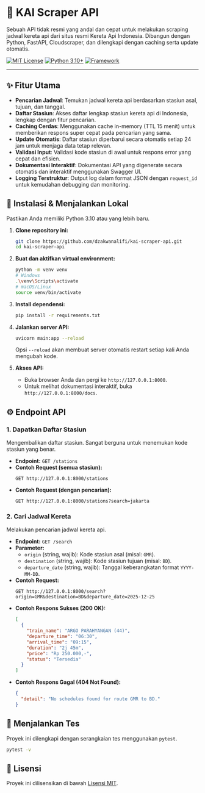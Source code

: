 # 🚂 KAI Scraper API

Sebuah API tidak resmi yang andal dan cepat untuk melakukan scraping jadwal kereta api dari situs resmi Kereta Api Indonesia. Dibangun dengan Python, FastAPI, Cloudscraper, dan dilengkapi dengan caching serta update otomatis.

[![MIT License](https://img.shields.io/badge/License-MIT-green.svg)](https://choosealicense.com/licenses/mit/)
[![Python 3.10+](https://img.shields.io/badge/python-3.10+-blue.svg)](https://www.python.org/downloads/)
[![Framework](https://img.shields.io/badge/Framework-FastAPI-blueviolet)](https://fastapi.tiangolo.com/)

---

## ✨ Fitur Utama

- **Pencarian Jadwal**: Temukan jadwal kereta api berdasarkan stasiun asal, tujuan, dan tanggal.
- **Daftar Stasiun**: Akses daftar lengkap stasiun kereta api di Indonesia, lengkap dengan fitur pencarian.
- **Caching Cerdas**: Menggunakan cache in-memory (TTL 15 menit) untuk memberikan respons super cepat pada pencarian yang sama.
- **Update Otomatis**: Daftar stasiun diperbarui secara otomatis setiap 24 jam untuk menjaga data tetap relevan.
- **Validasi Input**: Validasi kode stasiun di awal untuk respons error yang cepat dan efisien.
- **Dokumentasi Interaktif**: Dokumentasi API yang digenerate secara otomatis dan interaktif menggunakan Swagger UI.
- **Logging Terstruktur**: Output log dalam format JSON dengan `request_id` untuk kemudahan debugging dan monitoring.

## 🚀 Instalasi & Menjalankan Lokal

Pastikan Anda memiliki Python 3.10 atau yang lebih baru.

1.  **Clone repository ini:**
    ```bash
    git clone https://github.com/dzakwanalifi/kai-scraper-api.git
    cd kai-scraper-api
    ```

2.  **Buat dan aktifkan virtual environment:**
    ```bash
    python -m venv venv
    # Windows
    .\venv\Scripts\activate
    # macOS/Linux
    source venv/bin/activate
    ```

3.  **Install dependensi:**
    ```bash
    pip install -r requirements.txt
    ```

4.  **Jalankan server API:**
    ```bash
    uvicorn main:app --reload
    ```
    Opsi `--reload` akan membuat server otomatis restart setiap kali Anda mengubah kode.

5.  **Akses API:**
    - Buka browser Anda dan pergi ke `http://127.0.0.1:8000`.
    - Untuk melihat dokumentasi interaktif, buka `http://127.0.0.1:8000/docs`.

## ⚙️ Endpoint API

### 1. Dapatkan Daftar Stasiun

Mengembalikan daftar stasiun. Sangat berguna untuk menemukan kode stasiun yang benar.

- **Endpoint:** `GET /stations`
- **Contoh Request (semua stasiun):**
  ```
  GET http://127.0.0.1:8000/stations
  ```
- **Contoh Request (dengan pencarian):**
  ```
  GET http://127.0.0.1:8000/stations?search=jakarta
  ```

### 2. Cari Jadwal Kereta

Melakukan pencarian jadwal kereta api.

- **Endpoint:** `GET /search`
- **Parameter:**
  - `origin` (string, wajib): Kode stasiun asal (misal: `GMR`).
  - `destination` (string, wajib): Kode stasiun tujuan (misal: `BD`).
  - `departure_date` (string, wajib): Tanggal keberangkatan format `YYYY-MM-DD`.
- **Contoh Request:**
  ```
  GET http://127.0.0.1:8000/search?origin=GMR&destination=BD&departure_date=2025-12-25
  ```
- **Contoh Respons Sukses (200 OK):**
  ```json
  [
    {
      "train_name": "ARGO PARAHYANGAN (44)",
      "departure_time": "06:30",
      "arrival_time": "09:15",
      "duration": "2j 45m",
      "price": "Rp 250.000,-",
      "status": "Tersedia"
    }
  ]
  ```
- **Contoh Respons Gagal (404 Not Found):**
  ```json
  {
    "detail": "No schedules found for route GMR to BD."
  }
  ```
  
## 🧪 Menjalankan Tes

Proyek ini dilengkapi dengan serangkaian tes menggunakan `pytest`.

```bash
pytest -v
```

## 📜 Lisensi

Proyek ini dilisensikan di bawah [Lisensi MIT](LICENSE).